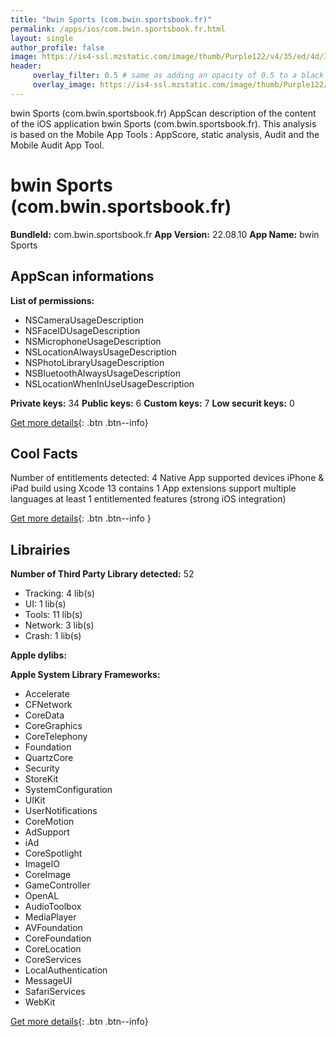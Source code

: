 ```yaml
---
title: "bwin Sports (com.bwin.sportsbook.fr)"
permalink: /apps/ios/com.bwin.sportsbook.fr.html
layout: single
author_profile: false
image: https://is4-ssl.mzstatic.com/image/thumb/Purple122/v4/35/ed/4d/35ed4d89-22c7-60bf-b463-b1ea1b6e4930/AppIcon-1x_U007emarketing-0-10-0-85-220.png/512x512bb.jpg
header: 
     overlay_filter: 0.5 # same as adding an opacity of 0.5 to a black background
     overlay_image: https://is4-ssl.mzstatic.com/image/thumb/Purple122/v4/35/ed/4d/35ed4d89-22c7-60bf-b463-b1ea1b6e4930/AppIcon-1x_U007emarketing-0-10-0-85-220.png/512x512bb.jpg
---
```

bwin Sports (com.bwin.sportsbook.fr) AppScan description of the content of the iOS application bwin Sports (com.bwin.sportsbook.fr). This analysis is based on the Mobile App Tools : AppScore, static analysis, Audit and the Mobile Audit App Tool.

# bwin Sports (com.bwin.sportsbook.fr)

**BundleId:** com.bwin.sportsbook.fr
**App Version:** 22.08.10
**App Name:** bwin Sports


## AppScan informations 

**List of permissions:** 
- NSCameraUsageDescription
- NSFaceIDUsageDescription
- NSMicrophoneUsageDescription
- NSLocationAlwaysUsageDescription
- NSPhotoLibraryUsageDescription
- NSBluetoothAlwaysUsageDescription
- NSLocationWhenInUseUsageDescription
  
  
**Private keys:** 34
**Public keys:** 6
**Custom keys:** 7
**Low securit keys:** 0
  
[Get more details](/pricing.html){: .btn .btn--info}

## Cool Facts

Number of entitlements detected: 4
Native App
supported devices iPhone & iPad
build using Xcode 13
contains 1 App extensions
support multiple languages
at least 1 entitlemented features (strong iOS integration)
  
[Get more details](/pricing.html){: .btn .btn--info }

## Librairies 
**Number of Third Party Library detected:** 52
- Tracking: 4 lib(s)
- UI: 1 lib(s)
- Tools: 11 lib(s)
- Network: 3 lib(s)
- Crash: 1 lib(s)


**Apple dylibs:**


**Apple System Library Frameworks:**
- Accelerate
- CFNetwork
- CoreData
- CoreGraphics
- CoreTelephony
- Foundation
- QuartzCore
- Security
- StoreKit
- SystemConfiguration
- UIKit
- UserNotifications
- CoreMotion
- AdSupport
- iAd
- CoreSpotlight
- ImageIO
- CoreImage
- GameController
- OpenAL
- AudioToolbox
- MediaPlayer
- AVFoundation
- CoreFoundation
- CoreLocation
- CoreServices
- LocalAuthentication
- MessageUI
- SafariServices
- WebKit


  
[Get more details](/pricing.html){: .btn .btn--info}

